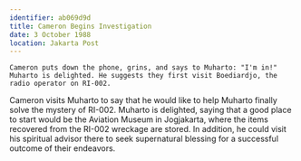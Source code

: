 ```yaml
---
identifier: ab069d9d
title: Cameron Begins Investigation
date: 3 October 1988 
location: Jakarta Post
---
```


``` synopsis
Cameron puts down the phone, grins, and says to Muharto: "I'm in!"  Muharto is delighted. He suggests they first visit Boediardjo, the radio operator on RI-002. 
```

Cameron visits Muharto to say that he would like to help Muharto finally
solve the mystery of RI-002. Muharto is delighted, saying that a good
place to start would be the Aviation Museum in Jogjakarta, where the
items recovered from the RI-002 wreckage are stored. In addition, he
could visit his spiritual advisor there to seek supernatural blessing 
for a successful outcome of their endeavors.